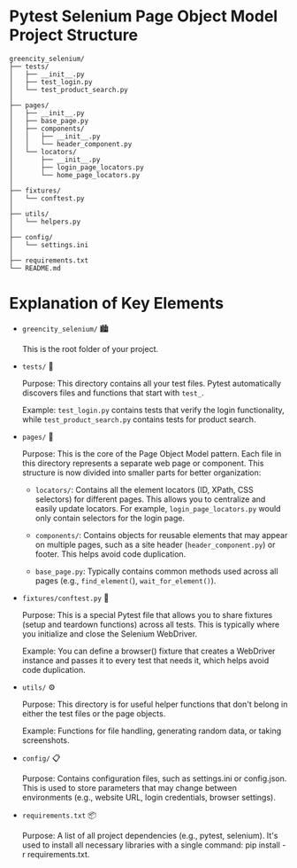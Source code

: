 # Pytest Selenium Page Object Model Project Structure
```
greencity_selenium/
├── tests/
│   ├── __init__.py
│   ├── test_login.py
│   └── test_product_search.py
│
├── pages/
│   ├── __init__.py
│   ├── base_page.py
│   ├── components/
│   │   ├── __init__.py
│   │   └── header_component.py
│   └── locators/
│       ├── __init__.py
│       ├── login_page_locators.py
│       └── home_page_locators.py
│
├── fixtures/
│   └── conftest.py
│
├── utils/
│   └── helpers.py
│
├── config/
│   └── settings.ini
│
├── requirements.txt
└── README.md
```

# Explanation of Key Elements
* `greencity_selenium/` 🏙️

  This is the root folder of your project.

* `tests/` 🧪

  Purpose: This directory contains all your test files. Pytest automatically discovers files and functions that start with `test_`.

  Example: `test_login.py` contains tests that verify the login functionality, while `test_product_search.py` contains tests for product search.

* `pages/` 📄

  Purpose: This is the core of the Page Object Model pattern. Each file in this directory represents a separate web page or component. This structure is now divided into smaller parts for better organization:

  - `locators/`: 
  Contains all the element locators (ID, XPath, CSS selectors) for different pages. This allows you to centralize and easily update locators. For example, `login_page_locators.py` would only contain selectors for the login page.

  - `components/`: 
  Contains objects for reusable elements that may appear on multiple pages, such as a site header (`header_component.py`) or footer. This helps avoid code duplication.

  - `base_page.py`: Typically contains common methods used across all pages (e.g., `find_element(`), `wait_for_element()`).

* `fixtures/conftest.py` 🔧

  Purpose: This is a special Pytest file that allows you to share fixtures (setup and teardown functions) across all tests. This is typically where you initialize and close the Selenium WebDriver.

  Example: You can define a browser() fixture that creates a WebDriver instance and passes it to every test that needs it, which helps avoid code duplication.

* `utils/` ⚙️

  Purpose: This directory is for useful helper functions that don't belong in either the test files or the page objects.

  Example: Functions for file handling, generating random data, or taking screenshots.

* `config/` 📋

  Purpose: Contains configuration files, such as settings.ini or config.json. This is used to store parameters that may change between environments (e.g., website URL, login credentials, browser settings).

* `requirements.txt` 📦

  Purpose: A list of all project dependencies (e.g., pytest, selenium). It's used to install all necessary libraries with a single command: pip install -r requirements.txt.

